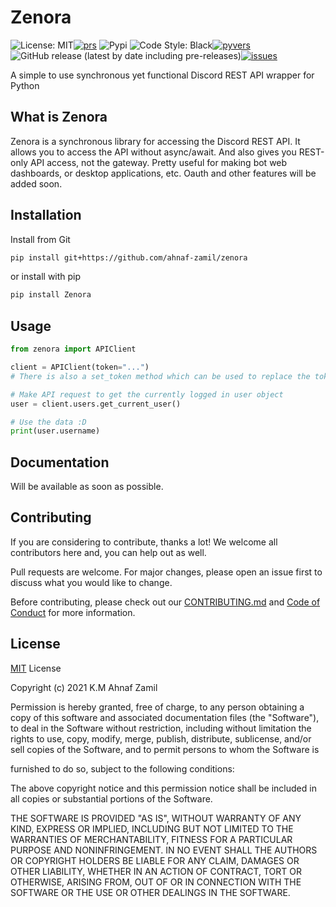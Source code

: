 # Zenora

![License: MIT](https://img.shields.io/badge/License-MIT-pink.svg)[![prs](https://img.shields.io/github/issues-pr/ahnaf-zamil/zenora)](https://github.com/ahnaf-zamil/zenora/pulls)
![Pypi](https://img.shields.io/pypi/v/zenora.svg)
![Code Style: Black](https://img.shields.io/badge/Code%20Style-Black-black)[![pyvers](https://img.shields.io/badge/python-3.8%20%7C%203.9-blue)](https://pypi.org/project/zenora)
![GitHub release (latest by date including pre-releases)](https://img.shields.io/github/v/release/ahnaf-zamil/zenora?include_prereleases)[![issues](https://img.shields.io/github/issues-raw/ahnaf-zamil/zenora)](https://github.com/ahnaf-zamil/zenora/issues)

A simple to use synchronous yet functional Discord REST API wrapper for Python

## What is Zenora

Zenora is a synchronous library for accessing the Discord REST API. It allows you to access the API without async/await. And also gives you REST-only API access, not the gateway. Pretty useful for making bot web dashboards, or desktop applications, etc. Oauth and other features will be added soon.

## Installation

Install from Git

```bash
pip install git+https://github.com/ahnaf-zamil/zenora
```

or install with pip

```bash
pip install Zenora
```

## Usage

```python
from zenora import APIClient

client = APIClient(token="...")
# There is also a set_token method which can be used to replace the token later on

# Make API request to get the currently logged in user object
user = client.users.get_current_user()

# Use the data :D
print(user.username)
```

## Documentation

Will be available as soon as possible.

## Contributing

If you are considering to contribute, thanks a lot! We welcome all contributors here and, you can help out as well.

Pull requests are welcome. For major changes, please open an issue first to discuss what you would like to change.

Before contributing, please check out our [CONTRIBUTING.md](CONTRIBUTING.md) and [Code of Conduct](CODE_OF_CONDUCT.md) for more information.

## License

[MIT](https://choosealicense.com/licenses/mit/) License

Copyright (c) 2021 K.M Ahnaf Zamil

Permission is hereby granted, free of charge, to any person obtaining a copy
of this software and associated documentation files (the "Software"), to deal
in the Software without restriction, including without limitation the rights
to use, copy, modify, merge, publish, distribute, sublicense, and/or sell
copies of the Software, and to permit persons to whom the Software is

furnished to do so, subject to the following conditions:

The above copyright notice and this permission notice shall be included in all
copies or substantial portions of the Software.

THE SOFTWARE IS PROVIDED "AS IS", WITHOUT WARRANTY OF ANY KIND, EXPRESS OR
IMPLIED, INCLUDING BUT NOT LIMITED TO THE WARRANTIES OF MERCHANTABILITY,
FITNESS FOR A PARTICULAR PURPOSE AND NONINFRINGEMENT. IN NO EVENT SHALL THE
AUTHORS OR COPYRIGHT HOLDERS BE LIABLE FOR ANY CLAIM, DAMAGES OR OTHER
LIABILITY, WHETHER IN AN ACTION OF CONTRACT, TORT OR OTHERWISE, ARISING FROM,
OUT OF OR IN CONNECTION WITH THE SOFTWARE OR THE USE OR OTHER DEALINGS IN THE
SOFTWARE.
